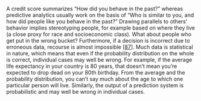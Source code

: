 A credit score summarizes “How did you behave in the past?” whereas predictive analytics usually
work on the basis of “Who is similar to you, and how did people like you behave in the past?”
Drawing parallels to others’ behavior implies stereotyping people, for example based on where they
live (a close proxy for race and socioeconomic class). What about people who get put in the wrong
bucket? Furthermore, if a decision is incorrect due to erroneous data, recourse is almost impossible
[[87](ch12.html#ONeil2016vh)]. Much data is statistical in nature, which means that even if the probability distribution on the
whole is correct, individual cases may well be wrong. For example, if the average life expectancy in
your country is 80 years, that doesn’t mean you’re expected to drop dead on your 80th birthday.
From the average and the probability distribution, you can’t say much about the age to which one
particular person will live. Similarly, the output of a prediction system is probabilistic and may
well be wrong in individual cases.